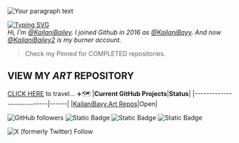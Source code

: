 ![Your paragraph text](https://github.com/user-attachments/assets/6469e1aa-856b-42d7-b933-d5168e63d8fe)

[![Typing SVG](https://readme-typing-svg.demolab.com?font=Fira+Code&size=33&duration=2000&pause=1000&color=F718DC&background=FF496300&random=false&width=435&lines=✨Dat+CyberSec+Mami.✨)](https://git.io/typing-svg) <br>
*Hi, I'm [@KailaniBailey](https://github.com/KailaniBailey). I joined Github in 2016 as [@KailaniBayy](https://github.com/KailaniBayy). And now [@KailaniBailey2](https://github.com/KailaniBailey2) is my burner account.*

> Check my Pinned for COMPLETED repositories.

## VIEW MY *ART* REPOSITORY
[CLICK HERE](http://github.com/KailaniBailey/KailaniBayy.Art) to travel... ✈️🗺️
|**Current GitHub Projects**|**Status**|
|---------------------------|------|
|[KailaniBayy.Art Repos](https://github.com/users/KailaniBailey/projects/2)|Open|

![GitHub followers](https://img.shields.io/github/followers/KailaniBailey)
![Static Badge](https://img.shields.io/badge/Programming%20Language(s)-Python%2C%20SQL-purple)
![Static Badge](https://img.shields.io/badge/Operating%20System%20(OS)-Linux-pink)
![Static Badge](https://img.shields.io/badge/CompTIA%20Certification(s)-Security+-blue)


 
![X (formerly Twitter) Follow](https://img.shields.io/twitter/follow/kailanibayy)


<!---
KailaniBailey/KailaniBailey is a ✨ special ✨ repository because its `README.md` (this file) appears on your GitHub profile.
You can click the Preview link to take a look at your changes.
--->
